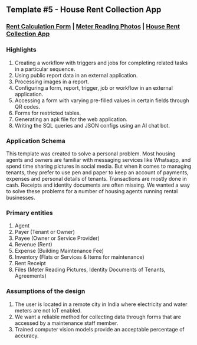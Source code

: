## Template #5 - House Rent Collection App                    
     
### [Rent Calculation Form](https://app1.cliosight.com/app/forms/217/show/public?noNavbar=true)  |   [Meter Reading Photos](https://app1.cliosight.com/app/reports/392/show/public?noNavbar=true)  | [House Rent Collection App](https://app1.cliosight.com/app/applications/11/show)            

### Highlights      
1. Creating a workflow with  triggers and jobs for completing related tasks in a particular sequence.  
2. Using public report data in an external application.
3. Processing images in a report.  
4. Configuring a form, report, trigger, job or workflow in an external application.  
5. Accessing a form with varying  pre-filled values in certain fields through QR codes.
6. Forms for restricted tables.     
7. Generating an apk file for the web application.     
8. Writing the SQL queries and JSON configs using an AI chat bot.    

### Application Schema    
This template was created to solve a personal problem. Most housing agents and owners are familiar with messaging services like Whatsapp, and spend time sharing pictures in social media. But when it comes to managing tenants, they prefer to use pen and paper to keep an account of payments, expenses and personal details of tenants. Transactions are mostly done in cash. Receipts and identity documents are often missing. We wanted a way to solve these problems for a number of housing agents running rental businesses.   

### Primary entities
1. Agent
2. Payer (Tenant or Owner)      
3. Payee (Owner or Service Provider)       
4. Revenue (Rent)          
5. Expense (Building Maintenance Fee)           
6. Inventory (Flats or Services & Items for maintenance)             
7. Rent Receipt       
8. Files (Meter Reading Pictures, Identity Documents of Tenants, Agreements)         

### Assumptions of the design     
1. The user is located in a remote city in India where electricity and water meters are not IoT enabled.     
2. We want a reliable method for collecting data through forms that are accessed by a maintenance staff member.      
3. Trained computer vision models provide an acceptable percentage of accuracy.     

